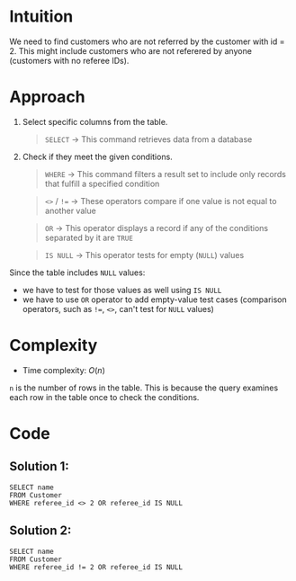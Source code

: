 # Intuition
<!-- Describe your first thoughts on how to solve this problem. -->
We need to find customers who are not referred by the customer with id = 2. This might include customers who are not referered by anyone (customers with no referee IDs).

# Approach
<!-- Describe your approach to solving the problem. -->
1. Select specific columns from the table.
    > `SELECT` → This command retrieves data from a database

2. Check if they meet the given conditions.

    > `WHERE` → This command filters a result set to include only records that fulfill a specified condition

    > `<>` / `!=` →  These operators compare if one value is not equal to another value 

    > `OR` → This operator displays a record if any of the conditions separated by it are `TRUE`

    > `IS NULL` → This operator tests for empty (`NULL`) values


Since the table includes `NULL` values:
- we have to test for those values as well using `IS NULL`
- we have to use `OR` operator to add empty-value test cases (comparison operators, such as `!=`, `<>`, can't test for `NULL` values)

# Complexity
- Time complexity: $O(n)$
<!-- Add your time complexity here, e.g. $$O(n)$$ -->
`n` is the number of rows in the table. This is because the query examines each row in the table once to check the conditions.

# Code
## Solution 1:
```
SELECT name
FROM Customer
WHERE referee_id <> 2 OR referee_id IS NULL
```

## Solution 2:

```
SELECT name
FROM Customer
WHERE referee_id != 2 OR referee_id IS NULL
```
